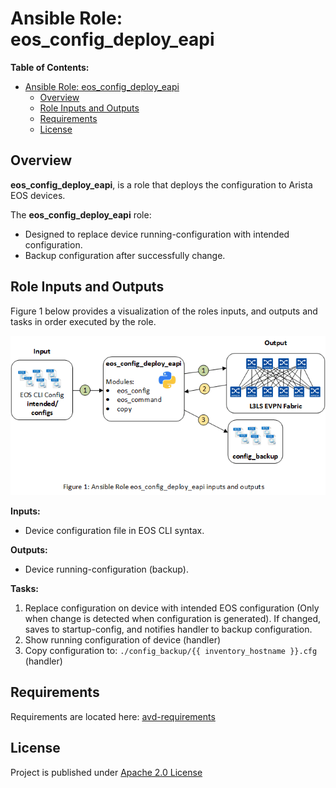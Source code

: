 # Ansible Role: eos_config_deploy_eapi

**Table of Contents:**

- [Ansible Role: eos_config_deploy_eapi](#ansible-role-eosconfigdeployeapi)
  - [Overview](#overview)
  - [Role Inputs and Outputs](#role-inputs-and-outputs)
  - [Requirements](#requirements)
  - [License](#license)

## Overview

**eos_config_deploy_eapi**, is a role that deploys the configuration to Arista EOS devices.

The **eos_config_deploy_eapi** role:

- Designed to replace device running-configuration with intended configuration.
- Backup configuration after successfully change.

## Role Inputs and Outputs

Figure 1 below provides a visualization of the roles inputs, and outputs and tasks in order executed by the role.

![Figure 1: Ansible Role eos_config_deploy_eapi](media/figure-1-role-eos_config_deploy_eapi.gif)

**Inputs:**

- Device configuration file in EOS CLI syntax.

**Outputs:**

- Device running-configuration (backup).

**Tasks:**

1. Replace configuration on device with intended EOS configuration (Only when change is detected when configuration is generated). If changed, saves to startup-config, and notifies handler to backup configuration.
2. Show running configuration of device (handler)
3. Copy configuration to: `./config_backup/{{ inventory_hostname }}.cfg` (handler)

## Requirements

Requirements are located here: [avd-requirements](../../README.md#Requirements)

## License

Project is published under [Apache 2.0 License](../../../../../LICENSE)
